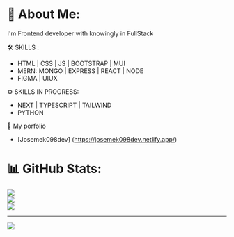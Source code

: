 # 💫 About Me:
I'm Frontend developer with knowingly in FullStack

🛠 SKILLS  :
 - HTML | CSS  | JS | BOOTSTRAP | MUI 
 - MERN: MONGO | EXPRESS | REACT | NODE
 - FIGMA | UIUX

⚙ SKILLS IN PROGRESS:
 - NEXT | TYPESCRIPT | TAILWIND
 - PYTHON

 💼 My porfolio 
  - [Josemek098dev] (https://josemek098dev.netlify.app/)

# 📊 GitHub Stats:
![](https://github-readme-stats.vercel.app/api?username=josemek098dev&theme=dark&hide_border=false&include_all_commits=false&count_private=false)<br/>
![](https://github-readme-streak-stats.herokuapp.com/?user=josemek098dev&theme=dark&hide_border=false)<br/>
![](https://github-readme-stats.vercel.app/api/top-langs/?username=josemek098dev&theme=dark&hide_border=false&include_all_commits=false&count_private=false&layout=compact)

---
[![](https://visitcount.itsvg.in/api?id=josemek098dev&icon=0&color=0)](https://visitcount.itsvg.in)

<!-- Proudly created with GPRM ( https://gprm.itsvg.in ) -->
